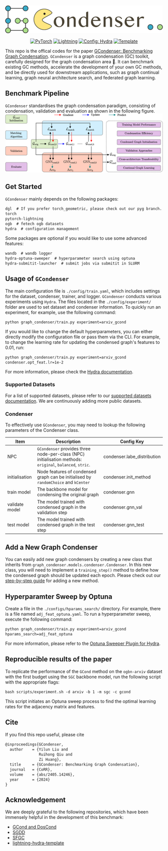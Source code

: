 <p align="center">
  <img src="./figs/logo.png" />
</p>

<div align="center">
<a href="https://pytorch.org/get-started/locally/"><img alt="PyTorch" src="https://img.shields.io/badge/PyTorch-ee4c2c?logo=pytorch&logoColor=white"></a>
<a href="https://pytorchlightning.ai/"><img alt="Lightning" src="https://img.shields.io/badge/-Lightning-792ee5?logo=pytorchlightning&logoColor=white"></a>
<a href="https://hydra.cc/"><img alt="Config: Hydra" src="https://img.shields.io/badge/Config-Hydra-89b8cd"></a>
<a href="https://github.com/ashleve/lightning-hydra-template"><img alt="Template" src="https://img.shields.io/badge/-Lightning--Hydra--Template-017F2F?style=flat&logo=github&labelColor=gray"></a><br>
<!-- [![Paper](http://img.shields.io/badge/paper-arxiv.1001.2234-B31B1B.svg)]() -->

</div>

This repo is the offical codes for the paper [GCondenser: Benchmarking Graph Condensation](https://arxiv.org/abs/2405.14246). `GCondenser` is a graph condensation (GC) toolkit, carefully designed for the graph condensation area 🚀. It can benchmark existing GC methods, accelerate the development of your own GC methods, and be directly used for downstream applications, such as graph continual learning, graph neural architecture search, and federated graph learning.

## Benchmark Pipeline
`GCondenser` standardises the graph condensation paradigm, consisting of condensation, validation and evaluation as shown in the following figure.
![GCondenser Pipline](./figs/GCB-pipline.png)

## Get Started
`GCondenser` mainly depends on the following packages:
```
dgl  # If you prefer torch_geometric, please check out our pyg branch.
torch
pytorch-lightning
ogb  # fetech ogb datasets
hydra  # configuration management
```

Some packages are optional if you would like to use some advanced features:
```
wandb  # wandb logger
hydra-optuna-sweeper  # hyperparameter search using optuna
hydra-submitit-launcher  # submit jobs via submitit in SLURM
```

## Usage of `GCondenser`
The main configuration file is `./config/train.yaml`, which includes settings for the dataset, condenser, trainer, and logger. `GCondenser` conducts various experiments using `Hydra`. The files located in the `./config/experiment/` folder are used to set dataset and condenser information. To quickly run an experiment, for example, use the following command:
```
python graph_condenser/train.py experiment=arxiv_gcond
```
If you would like to change the default hyperparameters, you can either directly modify the configuration file or pass them via the CLI. For example, to change the learning rate for updating the condensed graph's features to 0.01, run:
```
python graph_condenser/train.py experiment=arxiv_gcond condenser.opt_feat.lr=1e-2
```
For more information, please check the [Hydra documentation](https://hydra.cc/docs/intro/).

### Supported Datasets
For a list of supported datasets, please refer to our [supported datasets documentation](./docs/dataset.md). We are continuously adding more public datasets.

### Condenser
To effectively use `GCondenser`, you may need to lookup the following parameters of the Condenser class.

| Item           | Description                                                                                                   | Config Key                  |
| -------------- | ------------------------------------------------------------------------------------------------------------- | --------------------------- |
| NPC            | `GCondenser` provides three node-per-class (NPC) initialisation methods: `original`, `balanced`, `stric`. | condenser.labe_distribution |
| initialisation | Node features of condensed graph can be initialised by `randomChoice` and `kCenter`                           | condenser.init_method       |
| train model    | The backbone model for condensing the original graph                                                          | condenser.gnn               |
| validate model | The model trained with condensed graph in the validation step                                                 | condenser.gnn_val           |
| test model     | The model trained with condensed graph in the test step                                                       | condenser.gnn_test |

## Add a New Graph Condenser
You can easily add new graph condensers by creating a new class that inherits from `graph_condenser.models.condenser.Condenser`. In this new class, you will need to implement a `training_step()` method to define how the condensed graph should be updated each epoch. Please check out our [step-by-step guide](./docs/new-condenser.md) for adding a new method.

## Hyperparamter Sweep by Optuna
Create a file in the `./configs/hparams_search/` directory. For example, there is a file named `adj_feat_optuna.yaml`. To run a hyperparameter sweep, execute the following command:
```
python graph_condenser/train.py experiment=arxiv_gcond hparams_search=adj_feat_optuna
```
For more information, please refer to the [Optuna Sweeper Plugin for Hydra](https://hydra.cc/docs/plugins/optuna_sweeper/).

## Reproducible results of the paper
To replicate the performance of the `GCond` method on the `ogbn-arxiv` dataset with the first budget using the `SGC` backbone model, run the following script with the appropriate flags:
```
bash scripts/experiment.sh -d arxiv -b 1 -m sgc -c gcond
```
This script initiates an Optuna sweep process to find the optimal learning rates for the adjacency matrix and features.

## Cite
If you find this repo useful, please cite

```
@inproceedings{GCondenser,
  author    = {Yilun Liu and
               Ruihong Qiu and
               Zi Huang},
  title     = {GCondenser: Benchmarking Graph Condensation},
  journal   = {CoRR},
  volume    = {abs/2405.14246},
  year      = {2024}
}
```

## Acknowledgement
We are deeply grateful to the following repositories, which have been immensely helpful in the development of this benchmark:
- [GCond and DosCond](https://github.com/ChandlerBang/GCond)
- [SGDD](https://github.com/RingBDStack/SGDD)
- [SFGC](https://github.com/Amanda-Zheng/SFGC)
- [lightning-hydra-template](https://github.com/ashleve/lightning-hydra-template)
